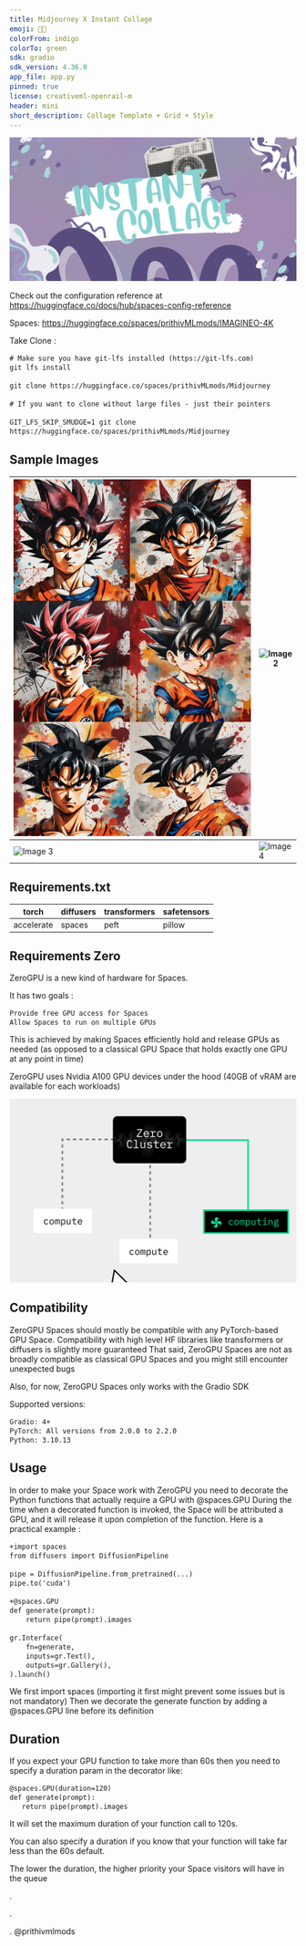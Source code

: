```yaml
---
title: Midjourney X Instant Collage
emoji: 🙅🏻
colorFrom: indigo
colorTo: green
sdk: gradio
sdk_version: 4.36.0
app_file: app.py
pinned: true
license: creativeml-openrail-m
header: mini
short_description: Collage Template + Grid + Style
---
```



![alt text](assets/gfh.png)

 
Check out the configuration reference at https://huggingface.co/docs/hub/spaces-config-reference

Spaces: https://huggingface.co/spaces/prithivMLmods/IMAGINEO-4K

Take Clone : 

    # Make sure you have git-lfs installed (https://git-lfs.com)
    git lfs install
    
    git clone https://huggingface.co/spaces/prithivMLmods/Midjourney
    
    # If you want to clone without large files - just their pointers
    
    GIT_LFS_SKIP_SMUDGE=1 git clone https://huggingface.co/spaces/prithivMLmods/Midjourney

## Sample Images 


| ![Image 1](assets/1.png) | ![Image 2](assets/2.png) |
|-------------------------|-------------------------|
| ![Image 3](assets/3.png) | ![Image 4](assets/4.png) |



## Requirements.txt


| torch     | diffusers | transformers | safetensors |
|-----------|-----------|--------------|-------------|
| accelerate| spaces    | peft         | pillow      |


## Requirements Zero

ZeroGPU is a new kind of hardware for Spaces.

It has two goals :

    Provide free GPU access for Spaces
    Allow Spaces to run on multiple GPUs

This is achieved by making Spaces efficiently hold and release GPUs as needed (as opposed to a classical GPU Space that holds exactly one GPU at any point in time)

ZeroGPU uses Nvidia A100 GPU devices under the hood (40GB of vRAM are available for each workloads)



![alt text](assets/x.gif)


## Compatibility

ZeroGPU Spaces should mostly be compatible with any PyTorch-based GPU Space.
Compatibility with high level HF libraries like transformers or diffusers is slightly more guaranteed
That said, ZeroGPU Spaces are not as broadly compatible as classical GPU Spaces and you might still encounter unexpected bugs

Also, for now, ZeroGPU Spaces only works with the Gradio SDK

Supported versions:

    Gradio: 4+
    PyTorch: All versions from 2.0.0 to 2.2.0
    Python: 3.10.13

## Usage

In order to make your Space work with ZeroGPU you need to decorate the Python functions that actually require a GPU with @spaces.GPU
During the time when a decorated function is invoked, the Space will be attributed a GPU, and it will release it upon completion of the function.
Here is a practical example :

    +import spaces
    from diffusers import DiffusionPipeline
    
    pipe = DiffusionPipeline.from_pretrained(...)
    pipe.to('cuda')
    
    +@spaces.GPU
    def generate(prompt):
        return pipe(prompt).images
    
    gr.Interface(
        fn=generate,
        inputs=gr.Text(),
        outputs=gr.Gallery(),
    ).launch()

   
We first import spaces (importing it first might prevent some issues but is not mandatory)
Then we decorate the generate function by adding a @spaces.GPU line before its definition

## Duration

If you expect your GPU function to take more than 60s then you need to specify a duration param in the decorator like:
    
    @spaces.GPU(duration=120)
    def generate(prompt):
       return pipe(prompt).images

It will set the maximum duration of your function call to 120s.

You can also specify a duration if you know that your function will take far less than the 60s default.

The lower the duration, the higher priority your Space visitors will have in the queue


.

.

.
@prithivmlmods

